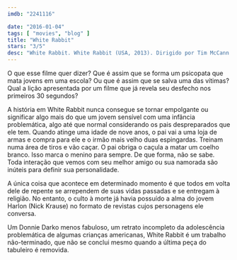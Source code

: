 ```yaml
---
imdb: "2241116"

date: "2016-01-04"
tags: [ "movies", "blog" ]
title: "White Rabbit"
stars: "3/5"
desc: "White Rabbit. White Rabbit (USA, 2013). Dirigido por Tim McCann. Escrito por Anthony Di Pietro, Anthony Di Pietro. Com Britt Robertson, Sam Trammell, Ryan Lee, Nick Krause, Dodie Brown, Kelcy Baker, Gabrielle N. Brown, Hayden Price, Cameron Feucht."
---
```

O que esse filme quer dizer? Que é assim que se forma um psicopata que mata jovens em uma escola? Ou que é assim que se salva uma das vítimas? Qual a lição apresentada por um filme que já revela seu desfecho nos primeiros 30 segundos?

A história em White Rabbit nunca consegue se tornar empolgante ou significar algo mais do que um jovem sensível com uma infância problemática, algo até que normal considerando os pais despreparados que ele tem. Quando atinge uma idade de nove anos, o pai vai a uma loja de armas e compra para ele e o irmão mais velho duas espingardas. Treinam numa área de tiros e vão caçar. O pai obriga o caçula a matar um coelho branco. Isso marca o menino para sempre. De que forma, não se sabe. Toda interação que vemos com seu melhor amigo ou sua namorada são inúteis para definir sua personalidade.

A única coisa que acontece em determinado momento é que todos em volta dele de repente se arrependem de suas vidas passadas e se entregam à religião. No entanto, o culto à morte já havia possuído a alma do jovem Harlon (Nick Krause) no formato de revistas cujos personagens ele conversa.

Um Donnie Darko menos fabuloso, um retrato incompleto da adolescência problemática de algumas crianças americanas, White Rabbit é um trabalho não-terminado, que não se conclui mesmo quando a última peça do tabuleiro é removida.
